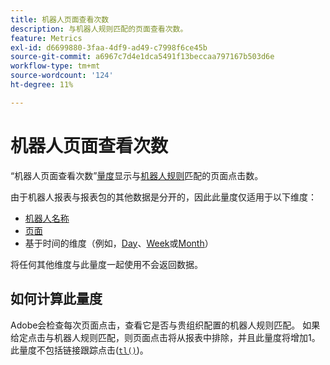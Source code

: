 ```yaml
---
title: 机器人页面查看次数
description: 与机器人规则匹配的页面查看次数。
feature: Metrics
exl-id: d6699880-3faa-4df9-ad49-c7998f6ce45b
source-git-commit: a6967c7d4e1dca5491f13beccaa797167b503d6e
workflow-type: tm+mt
source-wordcount: '124'
ht-degree: 11%

---
```


# 机器人页面查看次数

“机器人页面查看次数”[量度](overview.md)显示与[机器人规则](/help/admin/tools/manage-rs/edit-settings/general/bot-removal/bot-rules.md)匹配的页面点击数。

由于机器人报表与报表包的其他数据是分开的，因此此量度仅适用于以下维度：

* [机器人名称](../dimensions/bot-name.md)
* [页面](../dimensions/page.md)
* 基于时间的维度（例如，[Day](../dimensions/day.md)、[Week](../dimensions/week.md)或[Month](../dimensions/month.md)）

将任何其他维度与此量度一起使用不会返回数据。

## 如何计算此量度

Adobe会检查每次页面点击，查看它是否与贵组织配置的机器人规则匹配。 如果给定点击与机器人规则匹配，则页面点击将从报表中排除，并且此量度将增加1。 此量度不包括链接跟踪点击([`tl()`](/help/implement/vars/functions/tl-method.md))。
